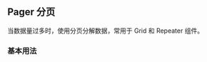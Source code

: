 <div class="demo-header">
<p class="overviewicon">
  <span class="wapi-form-page"/>
</p>

## Pager 分页

<nova-uxlink widget-name="Pager"></nova-uxlink>

当数据量过多时，使用分页分解数据，常用于 Grid 和 Repeater 组件。
</div>

### 基本用法

<nova-demo-view link="pager/basic-usage.vue"></nova-demo-view>

<br />

<nova-attributes link="pager"></nova-attributes>
